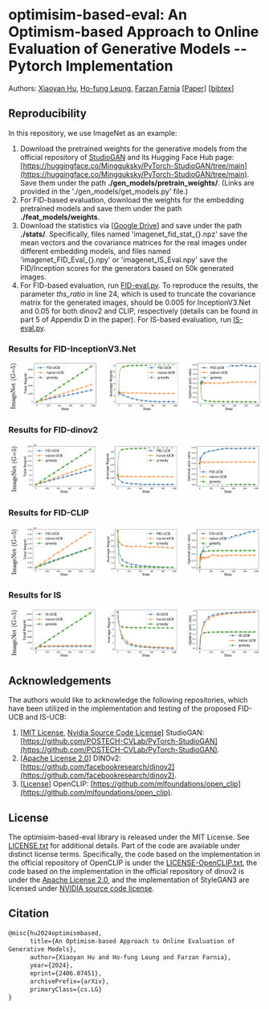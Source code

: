 # optimisim-based-eval: An Optimism-based Approach to Online Evaluation of Generative Models -- Pytorch Implementation

Authors: [Xiaoyan Hu](https://yannxiaoyanhu.github.io), [Ho-fung Leung](http://www.cse.cuhk.edu.hk/~lhf/), [Farzan Farnia](https://www.cse.cuhk.edu.hk/~farnia/Home.html) [[Paper](https://arxiv.org/abs/2406.07451)] [[bibtex](https://github.com/yannxiaoyanhu/optimism-based-eval?tab=readme-ov-file#citation)]

## Reproducibility

In this repository, we use ImageNet as an example:

1. Download the pretrained weights for the generative models from the official repository of [StudioGAN](https://github.com/POSTECH-CVLab/PyTorch-StudioGAN) and its Hugging Face Hub page: [https://huggingface.co/Mingguksky/PyTorch-StudioGAN/tree/main](https://huggingface.co/Mingguksky/PyTorch-StudioGAN/tree/main). Save them under the path **./gen_models/pretrain_weights/**. (Links are provided in the './gen_models/get_models.py' file.) 
2. For FID-based evaluation, download the weights for the embedding pretrained models and save them under the path **./feat_models/weights**. 
3. Download the statistics via [[Google Drive](https://drive.google.com/drive/folders/1lrNfbp9MjDAMKcTOtVNPcAwAZqlMXWVS?usp=share_link)] and save under the path **./stats/**. Specifically, files named 'imagenet_fid_stat_{}.npz' save the mean vectors and the covariance matrices for the real images under different embedding models, and files named 'imagenet_FID_Eval_{}.npy' or 'imagenet_IS_Eval.npy' save the FID/Inception scores for the generators based on 50k generated images.
4. For FID-based evaluation, run [FID-eval.py](https://github.com/yannxiaoyanhu/optimism-based-eval/blob/main/FID-eval.py). To reproduce the results, the parameter *ths_ratio* in line 24, which is used to truncate the covariance matrix for the generated images, should be 0.005 for InceptionV3.Net and 0.05 for both dinov2 and CLIP, respectively (details can be found in part 5 of Appendix D in the paper). For IS-based evaluation, run [IS-eval.py](https://github.com/yannxiaoyanhu/optimism-based-eval/blob/main/IS-eval.py).

### Results for FID-InceptionV3.Net
![FID-InceptionV3.Net](https://github.com/yannxiaoyanhu/optimism-based-eval/blob/main/results/FID-InceptionV3.Net.png)

### Results for FID-dinov2
![FID-dinov2](https://github.com/yannxiaoyanhu/optimism-based-eval/blob/main/results/FID-dinov2.png)

### Results for FID-CLIP
![FID-CLIP](https://github.com/yannxiaoyanhu/optimism-based-eval/blob/main/results/FID-CLIP.png)

### Results for IS
![IS](https://github.com/yannxiaoyanhu/optimism-based-eval/blob/main/results/IS.png)

## Acknowledgements

The authors would like to acknowledge the following repositories, which have been utilized in the implementation and testing of the proposed FID-UCB and IS-UCB:

1. [[MIT License](https://github.com/POSTECH-CVLab/PyTorch-StudioGAN/blob/master/LICENSE), [Nvidia Source Code License](https://github.com/POSTECH-CVLab/PyTorch-StudioGAN/blob/master/LICENSE-NVIDIA)] StudioGAN: [https://github.com/POSTECH-CVLab/PyTorch-StudioGAN](https://github.com/POSTECH-CVLab/PyTorch-StudioGAN).
2. [[Apache License 2.0](https://github.com/facebookresearch/dinov2/blob/main/LICENSE)] DINOv2: [https://github.com/facebookresearch/dinov2](https://github.com/facebookresearch/dinov2).
3. [[License](https://github.com/mlfoundations/open_clip/blob/main/LICENSE)] OpenCLIP: [https://github.com/mlfoundations/open_clip](https://github.com/mlfoundations/open_clip).


## License

The optimisim-based-eval library is released under the MIT License. See [LICENSE.txt](https://github.com/yannxiaoyanhu/optimism-based-eval/blob/main/LICENSE.txt) for additional details. Part of the code are avaiiable under distinct license terms. Specifically, the code based on the implementation in the official repository of OpenCLIP is under the [LICENSE-OpenCLIP.txt](https://github.com/yannxiaoyanhu/optimism-based-eval/blob/main/LICENSE-OpenCLIP), the code based on the implementation in the official repository of dinov2 is under the [Apache License 2.0](https://github.com/facebookresearch/dinov2/blob/main/LICENSE), and the implementation of StyleGAN3 are licensed under [NVIDIA source code license](https://github.com/yannxiaoyanhu/optimism-based-eval/blob/main/LICENSE-NVIDIA.txt).

## Citation
```
@misc{hu2024optimismbased,
      title={An Optimism-based Approach to Online Evaluation of Generative Models}, 
      author={Xiaoyan Hu and Ho-fung Leung and Farzan Farnia},
      year={2024},
      eprint={2406.07451},
      archivePrefix={arXiv},
      primaryClass={cs.LG}
}
```
